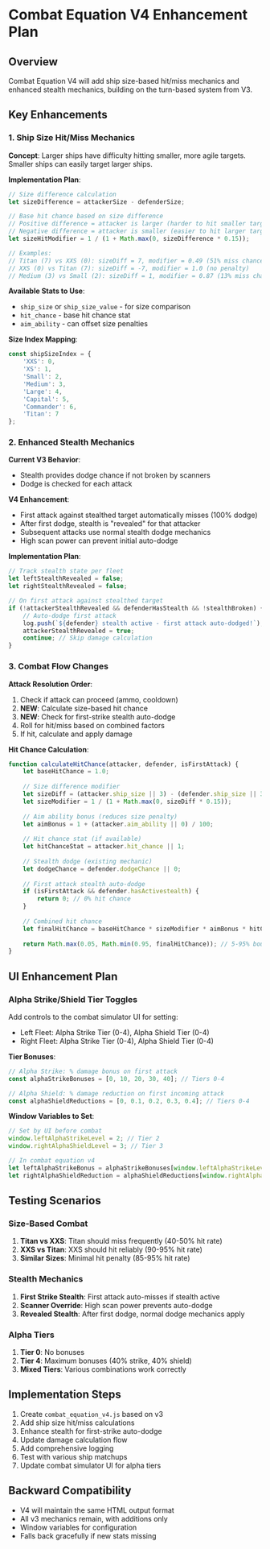 # Combat Equation V4 Enhancement Plan

## Overview
Combat Equation V4 will add ship size-based hit/miss mechanics and enhanced stealth mechanics, building on the turn-based system from V3.

## Key Enhancements

### 1. Ship Size Hit/Miss Mechanics

**Concept**: Larger ships have difficulty hitting smaller, more agile targets. Smaller ships can easily target larger ships.

**Implementation Plan**:
```javascript
// Size difference calculation
let sizeDifference = attackerSize - defenderSize;

// Base hit chance based on size difference
// Positive difference = attacker is larger (harder to hit smaller target)
// Negative difference = attacker is smaller (easier to hit larger target)
let sizeHitModifier = 1 / (1 + Math.max(0, sizeDifference * 0.15));

// Examples:
// Titan (7) vs XXS (0): sizeDiff = 7, modifier = 0.49 (51% miss chance)
// XXS (0) vs Titan (7): sizeDiff = -7, modifier = 1.0 (no penalty)
// Medium (3) vs Small (2): sizeDiff = 1, modifier = 0.87 (13% miss chance)
```

**Available Stats to Use**:
- `ship_size` or `ship_size_value` - for size comparison
- `hit_chance` - base hit chance stat
- `aim_ability` - can offset size penalties

**Size Index Mapping**:
```javascript
const shipSizeIndex = {
    'XXS': 0,
    'XS': 1,
    'Small': 2,
    'Medium': 3,
    'Large': 4,
    'Capital': 5,
    'Commander': 6,
    'Titan': 7
};
```

### 2. Enhanced Stealth Mechanics

**Current V3 Behavior**:
- Stealth provides dodge chance if not broken by scanners
- Dodge is checked for each attack

**V4 Enhancement**:
- First attack against stealthed target automatically misses (100% dodge)
- After first dodge, stealth is "revealed" for that attacker
- Subsequent attacks use normal stealth dodge mechanics
- High scan power can prevent initial auto-dodge

**Implementation Plan**:
```javascript
// Track stealth state per fleet
let leftStealthRevealed = false;
let rightStealthRevealed = false;

// On first attack against stealthed target
if (!attackerStealthRevealed && defenderHasStealth && !stealthBroken) {
    // Auto-dodge first attack
    log.push(`${defender} stealth active - first attack auto-dodged!`);
    attackerStealthRevealed = true;
    continue; // Skip damage calculation
}
```

### 3. Combat Flow Changes

**Attack Resolution Order**:
1. Check if attack can proceed (ammo, cooldown)
2. **NEW**: Calculate size-based hit chance
3. **NEW**: Check for first-strike stealth auto-dodge
4. Roll for hit/miss based on combined factors
5. If hit, calculate and apply damage

**Hit Chance Calculation**:
```javascript
function calculateHitChance(attacker, defender, isFirstAttack) {
    let baseHitChance = 1.0;
    
    // Size difference modifier
    let sizeDiff = (attacker.ship_size || 3) - (defender.ship_size || 3);
    let sizeModifier = 1 / (1 + Math.max(0, sizeDiff * 0.15));
    
    // Aim ability bonus (reduces size penalty)
    let aimBonus = 1 + (attacker.aim_ability || 0) / 100;
    
    // Hit chance stat (if available)
    let hitChanceStat = attacker.hit_chance || 1;
    
    // Stealth dodge (existing mechanic)
    let dodgeChance = defender.dodgeChance || 0;
    
    // First attack stealth auto-dodge
    if (isFirstAttack && defender.hasActivestealth) {
        return 0; // 0% hit chance
    }
    
    // Combined hit chance
    let finalHitChance = baseHitChance * sizeModifier * aimBonus * hitChanceStat * (1 - dodgeChance);
    
    return Math.max(0.05, Math.min(0.95, finalHitChance)); // 5-95% bounds
}
```

## UI Enhancement Plan

### Alpha Strike/Shield Tier Toggles

Add controls to the combat simulator UI for setting:
- Left Fleet: Alpha Strike Tier (0-4), Alpha Shield Tier (0-4)
- Right Fleet: Alpha Strike Tier (0-4), Alpha Shield Tier (0-4)

**Tier Bonuses**:
```javascript
// Alpha Strike: % damage bonus on first attack
const alphaStrikeBonuses = [0, 10, 20, 30, 40]; // Tiers 0-4

// Alpha Shield: % damage reduction on first incoming attack
const alphaShieldReductions = [0, 0.1, 0.2, 0.3, 0.4]; // Tiers 0-4
```

**Window Variables to Set**:
```javascript
// Set by UI before combat
window.leftAlphaStrikeLevel = 2; // Tier 2
window.rightAlphaShieldLevel = 3; // Tier 3

// In combat equation v4
let leftAlphaStrikeBonus = alphaStrikeBonuses[window.leftAlphaStrikeLevel || 0];
let rightAlphaShieldReduction = alphaShieldReductions[window.rightAlphaShieldLevel || 0];
```

## Testing Scenarios

### Size-Based Combat
1. **Titan vs XXS**: Titan should miss frequently (40-50% hit rate)
2. **XXS vs Titan**: XXS should hit reliably (90-95% hit rate)
3. **Similar Sizes**: Minimal hit penalty (85-95% hit rate)

### Stealth Mechanics
1. **First Strike Stealth**: First attack auto-misses if stealth active
2. **Scanner Override**: High scan power prevents auto-dodge
3. **Revealed Stealth**: After first dodge, normal dodge mechanics apply

### Alpha Tiers
1. **Tier 0**: No bonuses
2. **Tier 4**: Maximum bonuses (40% strike, 40% shield)
3. **Mixed Tiers**: Various combinations work correctly

## Implementation Steps

1. Create `combat_equation_v4.js` based on v3
2. Add ship size hit/miss calculations
3. Enhance stealth for first-strike auto-dodge
4. Update damage calculation flow
5. Add comprehensive logging
6. Test with various ship matchups
7. Update combat simulator UI for alpha tiers

## Backward Compatibility

- V4 will maintain the same HTML output format
- All v3 mechanics remain, with additions only
- Window variables for configuration
- Falls back gracefully if new stats missing
